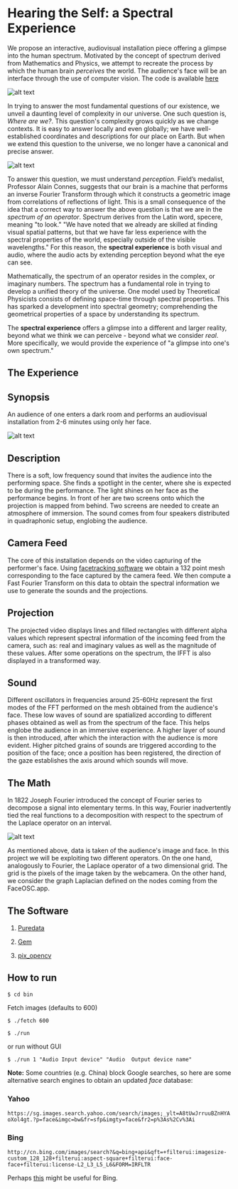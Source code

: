 # Hearing the Self: a Spectral Experience

We propose an interactive, audiovisual installation piece offering a glimpse into the human spectrum. Motivated by the concept of spectrum derived from Mathematics and Physics, we attempt to recreate the process by which the human brain *perceives* the world. The audience's face will be an interface through the use of computer vision. The code is available [here](https://github.com/fdch/specexp)

![alt text](https://raw.githubusercontent.com/fdch/specexp/master/media/vid-269.jpeg)

In trying to answer the most fundamental questions of our existence, we unveil a daunting level of complexity in our universe. One such question is, *Where are we?*. This question's complexity grows quickly as we change contexts. It is easy to answer locally and even globally; we have well-established coordinates and descriptions for our place on Earth. But when we extend this question to the universe, we no longer have a canonical and precise answer. 

![alt text](https://raw.githubusercontent.com/fdch/specexp/master/media/vid-071.jpeg)

To answer this question, we must understand *perception*. Field’s medalist, Professor Alain Connes, suggests that our brain is a machine that performs an inverse Fourier Transform through which it constructs a geometric image from correlations of reflections of light. This is a small consequence of the idea that a correct way to answer the above question is that we are in the *spectrum of an operator*. Spectrum derives from the Latin word, specere, meaning "to look." "We have noted that we already are skilled at finding visual spatial patterns, but that we have far less experience with the spectral properties of the world, especially outside of the visible wavelengths." For this reason, the **spectral experience** is both visual and audio, where the audio acts by extending perception beyond what the eye can see.

Mathematically, the spectrum of an operator resides in the complex, or imaginary numbers. The spectrum has a fundamental role in trying to develop a unified theory of the universe. One model used by Theoretical Physicists consists of defining space-time through spectral properties. This has sparked a development into spectral geometry; comprehending the geometrical properties of a space by understanding its spectrum.

The **spectral experience** offers a glimpse into a different and larger reality, beyond what we think we can perceive - beyond what we consider *real*. More specifically, we would provide the experience of "a glimpse into one's own spectrum."

## The Experience

## Synopsis

An audience of one enters a dark room and performs an audiovisual installation from 2-6 minutes using only her face.

![alt text](https://raw.githubusercontent.com/fdch/specexp/master/media/vid-253.jpeg)

## Description
There is a soft, low frequency sound that invites the audience into the performing space. She finds a spotlight in the center, where she is expected to be during the performance. The light shines on her face as the performance begins. In front of her are two screens onto which the projection is mapped from behind. Two screens are needed to create an atmosphere of immersion. The sound comes from four speakers distributed in quadraphonic setup, englobing the audience. 

## Camera Feed
The core of this installation  depends on the video capturing of the performer's face. Using [facetracking software](https://github.com/kylemcdonald/FaceTracker) we obtain a 132 point mesh corresponding to the face captured by the camera feed. We then compute a Fast Fourier Transform on this data to obtain the spectral information we use to generate the sounds and the projections.

## Projection
The projected video displays lines and filled rectangles with different alpha values which represent spectral information of the incoming feed from the camera, such as: real and imaginary values as well as the magnitude of these values. After some operations on the spectrum, the IFFT is also displayed in a transformed way.

## Sound
Different oscillators in frequencies around 25-60Hz represent the first modes of the FFT performed on the mesh obtained from the audience's face. These low waves of sound are spatialized according to different phases obtained as well as from the spectrum of the face. This helps englobe the audience in an immersive experience. A higher layer of sound is then introduced, after which the interaction with the audience is more evident. Higher pitched grains of sounds are triggered according to the position of the face; once a position has been registered, the direction of the gaze establishes the axis around which sounds will move.

## The Math

In 1822 Joseph Fourier introduced the concept of Fourier series to decompose a signal into elementary terms. In this way, Fourier inadvertently tied the real functions to a decomposition with respect to the spectrum of the Laplace operator on an interval.

![alt text](https://raw.githubusercontent.com/fdch/specexp/master/media/vid-180.jpeg)

As mentioned above, data is taken of the audience's image and face. In this project we will be exploiting two different operators. On the one hand, analogously to Fourier, the Laplace operator of a two dimensional grid. The grid is the pixels of the image taken by the webcamera. On the other hand, we consider the graph Laplacian defined on the nodes coming from the FaceOSC.app.

## The Software

1. [Puredata](http://msp.ucsd.edu)

2. [Gem](https://github.com/umlaeute/Gem)

3. [pix_opencv](https://github.com/avilleret/pix_opencv)

## How to run

`
$ cd bin
`

Fetch images (defaults to 600)

`
$ ./fetch 600
`

`
$ ./run
`

or run without GUI

`
$ ./run 1 "Audio Input device" "Audio  Output device name"
`

**Note:** Some countries (e.g. China) block Google searches, so here are some alternative search engines to obtain an updated *face* database:

### Yahoo
`
https://sg.images.search.yahoo.com/search/images;_ylt=A8tUwJrruuBZnHYAoXol4gt.?p=face&imgc=bw&fr=sfp&imgty=face&fr2=p%3As%2Cv%3Ai
`

### Bing

`
http://cn.bing.com/images/search?&q=bing+api&qft=+filterui:imagesize-custom_128_128+filterui:aspect-square+filterui:face-face+filterui:license-L2_L3_L5_L6&FORM=IRFLTR
`

Perhaps [this](https://www.gorkahernandez.com/blog/image-search-abstraction-layer-node-js/) might be useful for Bing.

